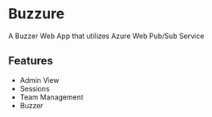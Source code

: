# Buzzure

A Buzzer Web App that utilizes Azure Web Pub/Sub Service

## Features

- Admin View
- Sessions
- Team Management
- Buzzer
